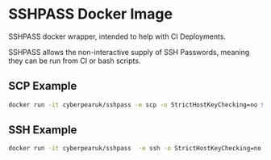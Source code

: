 # SSHPASS Docker Image

SSHPASS docker wrapper, intended to help with CI Deployments.

SSHPASS allows the non-interactive supply of SSH Passwords, meaning they can be run from CI or bash scripts.


## SCP Example

```bash
docker run -it cyberpearuk/sshpass -e scp -o StrictHostKeyChecking=no $CI_PROJECT_NAME.zip $REMOTE_USER@$REMOTE_SERVER:/var/releases/$CI_PROJECT_NAME.zip
```

## SSH Example

```bash
docker run -it cyberpearuk/sshpass  -e ssh -o StrictHostKeyChecking=no $REMOTE_USER@$REMOTE_SERVER do-release $CI_PROJECT_NAME $CI_ENVIRONMENT_URL
```
